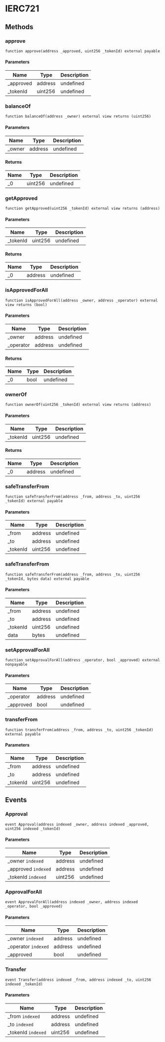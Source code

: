 # IERC721

## Methods

### approve

```solidity
function approve(address _approved, uint256 _tokenId) external payable
```

#### Parameters

| Name       | Type    | Description |
| ---------- | ------- | ----------- |
| \_approved | address | undefined   |
| \_tokenId  | uint256 | undefined   |

### balanceOf

```solidity
function balanceOf(address _owner) external view returns (uint256)
```

#### Parameters

| Name    | Type    | Description |
| ------- | ------- | ----------- |
| \_owner | address | undefined   |

#### Returns

| Name | Type    | Description |
| ---- | ------- | ----------- |
| \_0  | uint256 | undefined   |

### getApproved

```solidity
function getApproved(uint256 _tokenId) external view returns (address)
```

#### Parameters

| Name      | Type    | Description |
| --------- | ------- | ----------- |
| \_tokenId | uint256 | undefined   |

#### Returns

| Name | Type    | Description |
| ---- | ------- | ----------- |
| \_0  | address | undefined   |

### isApprovedForAll

```solidity
function isApprovedForAll(address _owner, address _operator) external view returns (bool)
```

#### Parameters

| Name       | Type    | Description |
| ---------- | ------- | ----------- |
| \_owner    | address | undefined   |
| \_operator | address | undefined   |

#### Returns

| Name | Type | Description |
| ---- | ---- | ----------- |
| \_0  | bool | undefined   |

### ownerOf

```solidity
function ownerOf(uint256 _tokenId) external view returns (address)
```

#### Parameters

| Name      | Type    | Description |
| --------- | ------- | ----------- |
| \_tokenId | uint256 | undefined   |

#### Returns

| Name | Type    | Description |
| ---- | ------- | ----------- |
| \_0  | address | undefined   |

### safeTransferFrom

```solidity
function safeTransferFrom(address _from, address _to, uint256 _tokenId) external payable
```

#### Parameters

| Name      | Type    | Description |
| --------- | ------- | ----------- |
| \_from    | address | undefined   |
| \_to      | address | undefined   |
| \_tokenId | uint256 | undefined   |

### safeTransferFrom

```solidity
function safeTransferFrom(address _from, address _to, uint256 _tokenId, bytes data) external payable
```

#### Parameters

| Name      | Type    | Description |
| --------- | ------- | ----------- |
| \_from    | address | undefined   |
| \_to      | address | undefined   |
| \_tokenId | uint256 | undefined   |
| data      | bytes   | undefined   |

### setApprovalForAll

```solidity
function setApprovalForAll(address _operator, bool _approved) external nonpayable
```

#### Parameters

| Name       | Type    | Description |
| ---------- | ------- | ----------- |
| \_operator | address | undefined   |
| \_approved | bool    | undefined   |

### transferFrom

```solidity
function transferFrom(address _from, address _to, uint256 _tokenId) external payable
```

#### Parameters

| Name      | Type    | Description |
| --------- | ------- | ----------- |
| \_from    | address | undefined   |
| \_to      | address | undefined   |
| \_tokenId | uint256 | undefined   |

## Events

### Approval

```solidity
event Approval(address indexed _owner, address indexed _approved, uint256 indexed _tokenId)
```

#### Parameters

| Name                 | Type    | Description |
| -------------------- | ------- | ----------- |
| \_owner `indexed`    | address | undefined   |
| \_approved `indexed` | address | undefined   |
| \_tokenId `indexed`  | uint256 | undefined   |

### ApprovalForAll

```solidity
event ApprovalForAll(address indexed _owner, address indexed _operator, bool _approved)
```

#### Parameters

| Name                 | Type    | Description |
| -------------------- | ------- | ----------- |
| \_owner `indexed`    | address | undefined   |
| \_operator `indexed` | address | undefined   |
| \_approved           | bool    | undefined   |

### Transfer

```solidity
event Transfer(address indexed _from, address indexed _to, uint256 indexed _tokenId)
```

#### Parameters

| Name                | Type    | Description |
| ------------------- | ------- | ----------- |
| \_from `indexed`    | address | undefined   |
| \_to `indexed`      | address | undefined   |
| \_tokenId `indexed` | uint256 | undefined   |
